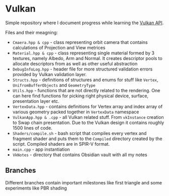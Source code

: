 # Vulkan

Simple repository where I document progress while learning the [Vulkan API](https://www.vulkan.org/).

Files and their meagning:

- `Cmaera.hpp & cpp` - class representing orbit camera that contains calculations of Projection and View metrices 
- `Material.hpp & cpp` - class representing single material formed by 3 textures, namely Albedo, Arm and Normal. It creates descriptor pools to allocate descriptors from as well as other useful abstraction
- `DebugInfoLog.hpp` - header file for more structured validation errors provided by Vulkan validation layer.
- `Structs.hpp` - definitions of structures and enums for stuff like `Vertex`, `UnifromBufferObjects` and `GeometryType`
- `Utils.hpp` - functions that are not directly related to the rendering. One can here find functions for picking right physical device, surface, presentation layer etc.
- `VertexData.hpp` - contains definitions for Vertex array and index array of various geometry packed together in `VertexData` namespace 
- `VulkanApp.hpp & .cpp` - all Vulkan related stuff. From `vkInstance` creation to Swap chain presentation. Due to the Vulkan design it contains roughly 1500 lines of code.
- `Shaders/compile.sh` - bash script that compiles every vertex and fragment shader and puts them to the `Compiled` directory created by the script. Compiled shaders are in SPIR-V format.
- `main.cpp` - app instantiation 
- `VkNotes` - directory that contains Obsidian vault with all my notes

## Branches

Different branches contain important milestones like first triangle and some experiments like PBR shading

